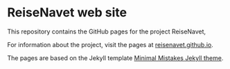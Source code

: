 # ReiseNavet web site

This repository contains the GitHub pages for the project ReiseNavet,

For information about the project, visit the pages at [reisenavet.github.io](https://reisenavet.github.io/).

The pages are based on the Jekyll template [Minimal Mistakes Jekyll theme](https://github.com/mmistakes/minimal-mistakes).
